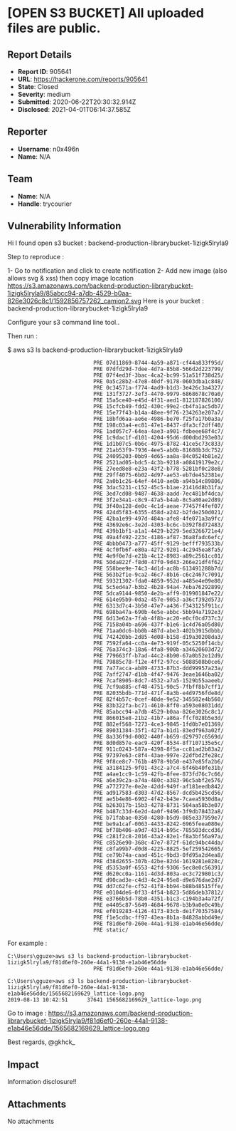 # [OPEN S3 BUCKET] All uploaded files are public. 

## Report Details
- **Report ID**: 905641
- **URL**: https://hackerone.com/reports/905641
- **State**: Closed
- **Severity**: medium
- **Submitted**: 2020-06-22T20:30:32.914Z
- **Disclosed**: 2021-04-01T06:14:37.585Z

## Reporter
- **Username**: n0x496n
- **Name**: N/A

## Team
- **Name**: N/A
- **Handle**: trycourier

## Vulnerability Information
Hi I found open s3 bucket : backend-production-librarybucket-1izigk5lryla9 

Step to reproduce : 

1- Go to notification and click to create notification 
2- Add new image (also allows svg & xss) then copy image location 
https://s3.amazonaws.com/backend-production-librarybucket-1izigk5lryla9/85abcc94-a7db-4529-b0aa-826e3026c8c1/1592856757262_camion2.svg
Here is your bucket : backend-production-librarybucket-1izigk5lryla9

Configure your s3 command line tool..

Then run : 

$ aws s3 ls backend-production-librarybucket-1izigk5lryla9
```
                           PRE 07d11869-8744-4a59-a871-cf44a833f95d/
                           PRE 07dfd29d-7dee-4d7a-85b8-566d2d223799/
                           PRE 07f4ed3f-3bac-4ca2-bc99-51a51f738d25/
                           PRE 0a5c28b2-47e8-40df-9178-0603dba1c848/
                           PRE 0c34571a-f774-4ad9-b1d3-3e426c3a4327/
                           PRE 131f3727-3ef3-4470-9979-6868678c70a0/
                           PRE 15a5ce40-e45d-4f31-aed1-812187826100/
                           PRE 15cfcb49-fdd2-430c-99e2-cb4fa1ac5db7/
                           PRE 15e77f43-b14a-48ee-9f76-234263e207a7/
                           PRE 18bfd6aa-ae6e-4986-be70-f25fa17b0a3a/
                           PRE 198c03a4-ec81-47e1-8437-dfa3cf2dff40/
                           PRE 1ad057c7-64ea-4ae3-a901-fdbeee68f4c7/
                           PRE 1c9dac1f-d101-4204-95d6-d00dbd293e03/
                           PRE 1d1b07c5-0b6c-4975-8782-41ce5c73c833/
                           PRE 21ab53f9-7936-4ee5-ab0b-81688b3dc752/
                           PRE 24095203-0bb9-4d65-aa8a-84c0524b81e2/
                           PRE 2521ad05-bdc5-4c3b-9218-a08419179e2c/
                           PRE 27eed8e8-e23a-43f2-b778-5281bf0c28e8/
                           PRE 29ff4075-6b02-4d97-ae53-eb7de452381e/
                           PRE 2a0b1c26-64ef-4410-ae0b-a94b14c89806/
                           PRE 3dac5231-c152-45c5-b1ae-21416d8b31fa/
                           PRE 3ed7cd08-9487-4638-aadd-7ec481bf4dca/
                           PRE 3f2e34a1-c8c9-47a5-b4ab-8c5a80ae2d89/
                           PRE 3f40a128-de0c-4c1d-aeae-77457f4fef07/
                           PRE 424d5f83-6355-458d-a242-b2fde250d021/
                           PRE 42ba1e99-497d-484a-afe8-4fe071a3a9fc/
                           PRE 43692e6c-3e2d-4303-bc6c-b392f8d72483/
                           PRE 439b1bf1-a1a1-4429-b229-5ed3266721e4/
                           PRE 49a4f492-223c-4186-af87-36a8fadc6efc/
                           PRE 4bbb0473-a777-45ff-9129-befff793533b/
                           PRE 4cf0fb6f-e80a-4272-9201-4c2945ea8fa5/
                           PRE 4e9f0e7d-e21b-4c12-8983-a89c2561cc01/
                           PRE 50da822f-f8d0-47f0-9d43-266e21df4f62/
                           PRE 558bee9e-74c3-4d1d-ac8b-613491288b7d/
                           PRE 563b2f1e-9ca2-46c7-8b16-c6c2467c7091/
                           PRE 59321302-fda0-4859-952d-a485e4e09e80/
                           PRE 5c5ed4a7-b3b2-4b28-94a4-7eba76292899/
                           PRE 5dca9144-9850-4e2b-aff9-019901847e22/
                           PRE 614e95b9-0da2-457e-9053-a36cf392d573/
                           PRE 6313d7c4-3b50-47e7-a436-f343125f911c/
                           PRE 698ba47a-690b-4e5e-abbc-5bb94a7192e3/
                           PRE 6d13e62a-7fab-4f8b-ac20-e0cf0cd737c3/
                           PRE 7158a04b-a696-437f-b1e6-1c4d76a05d80/
                           PRE 71aa0dc6-bb0b-487d-abe3-402b3915dbbb/
                           PRE 742420bb-2d85-4d08-b158-d19a30208da3/
                           PRE 7592fa64-cc0a-4e73-919f-05c5250f14cb/
                           PRE 76a374c3-18a6-4fa8-900b-a34620603d72/
                           PRE 779663ff-b7ad-44c2-8b90-67a0b52e12d9/
                           PRE 79885c78-f12e-4ff2-97cc-5088508b0ce6/
                           PRE 7a77acca-ab89-4733-87b3-ddd99957a23a/
                           PRE 7aff2747-d1bb-4f47-9476-3eae1646ba02/
                           PRE 7caf8905-8dc7-4532-a7a5-1529b55aaeeb/
                           PRE 7cf9a885-cf48-4751-90c5-7fbff8b7cff1/
                           PRE 82035bdb-771d-471f-8a3b-e4d9756fde8d/
                           PRE 82f4b57c-0cef-40de-9e52-345582e4b560/
                           PRE 83b322fa-bc71-4610-8ff0-a593e08031dd/
                           PRE 85abcc94-a7db-4529-b0aa-826e3026c8c1/
                           PRE 866015e8-21b2-41b7-a86a-ffcf028b5e3d/
                           PRE 882ef568-7273-4ce3-9845-1fd0b7e01369/
                           PRE 89031384-35f1-427a-b1d1-83edf963a02f/
                           PRE 8a336f9d-0002-440f-b659-d29797c6569d/
                           PRE 8d0d857e-eac9-420f-8534-8f7107135e5c/
                           PRE 911c0243-587a-4398-8f5a-cc81ad2b83a2/
                           PRE 97397e63-c8f4-43ae-997e-22dfbd2fe28c/
                           PRE 9f8ce8c7-761b-4978-9b50-e437e85fa2b6/
                           PRE a3184125-9f01-43c2-a7c4-6f46b40fe31b/
                           PRE a4ae1cc9-1c59-42fb-8fee-873fd76c7c66/
                           PRE a6e39c2a-a74a-480c-a383-96c5abf2e576/
                           PRE a772727e-0e2e-42dd-949f-af181eedb842/
                           PRE ad917583-d303-47d2-8567-dcd5b425cd56/
                           PRE ae5b4e86-6902-4f42-b43e-7caea5930d8a/
                           PRE b263017b-15b3-4278-8731-504aa58b3e07/
                           PRE b487c33d-6e2d-4a0f-9496-3f9db78432a8/
                           PRE b71fabae-0350-4280-b5d9-085e337959e7/
                           PRE be9a1caf-0063-4433-8242-6965feea080e/
                           PRE bf78b406-a9d7-4314-b95c-785503dccd36/
                           PRE c281f2c8-2016-43a2-82e1-f8a3bf56a97a/
                           PRE c8526e90-368c-47e7-872f-61dc94bc44da/
                           PRE c8fa99b7-d0d8-4225-8825-5ef259542665/
                           PRE ce79b74a-caad-451c-9bd3-0fd95a2d4ea8/
                           PRE d38d2655-307b-42be-82d4-1619281e828c/
                           PRE d5353a0f-6553-42fd-9306-5ec8e0c56391/
                           PRE d620cc0a-1161-4d3d-803a-ec3c729801c3/
                           PRE d90cad3e-c4d3-4c24-95e8-d9e676dae2d7/
                           PRE dd7c62fe-cf52-41f8-bb94-b88b48515ffe/
                           PRE e0104de6-0f33-4f54-b823-5d86deb37812/
                           PRE e3766b5d-78b0-4351-b1c3-c194b3a4a72f/
                           PRE e4405c87-5649-4684-9678-b3b9a0e0c49b/
                           PRE ef019283-4126-4173-83cb-de1f70357584/
                           PRE f1e5cdbc-ff97-43ea-8b1a-84828abbd49e/
                           PRE f81d6ef0-260e-44a1-9138-e1ab46e56dde/
                           PRE static/
```

For example : 

```
C:\Users\gguze>aws s3 ls backend-production-librarybucket-1izigk5lryla9/f81d6ef0-260e-44a1-9138-e1ab46e56dde
                           PRE f81d6ef0-260e-44a1-9138-e1ab46e56dde/
```

```
C:\Users\gguze>aws s3 ls backend-production-librarybucket-1izigk5lryla9/f81d6ef0-260e-44a1-9138-e1ab46e56dde/1565682169629_lattice-logo.png
2019-08-13 10:42:51      37641 1565682169629_lattice-logo.png
```


Go to image : https://s3.amazonaws.com/backend-production-librarybucket-1izigk5lryla9/f81d6ef0-260e-44a1-9138-e1ab46e56dde/1565682169629_lattice-logo.png


Best regards, @gkhck_

## Impact

Information disclosure!!

## Attachments
No attachments
